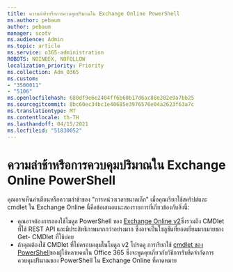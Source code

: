 ```yaml
---
title: ความล่าช้าหรือการควบคุมปริมาณใน Exchange Online PowerShell
ms.author: pebaum
author: pebaum
manager: scotv
ms.audience: Admin
ms.topic: article
ms.service: o365-administration
ROBOTS: NOINDEX, NOFOLLOW
localization_priority: Priority
ms.collection: Adm_O365
ms.custom:
- "3500011"
- "5106"
ms.openlocfilehash: 680df9e6e2404ff6b60b17d6ac88e202e9a7bb25
ms.sourcegitcommit: 8bc60ec34bc1e40685e3976576e04a2623f63a7c
ms.translationtype: MT
ms.contentlocale: th-TH
ms.lasthandoff: 04/15/2021
ms.locfileid: "51830052"
---
```

# <a name="micro-delays-or-throttling-in-exchange-online-powershell"></a>ความล่าช้าหรือการควบคุมปริมาณใน Exchange Online PowerShell

คุณอาจเห็นคําเตือนหรือความล่าช้าของ "การหน่วงเวลาขนาดเล็ก" เมื่อคุณเรียกใช้สคริปต์และ cmdlet ใน Exchange Online นี่คือข้อเสนอแนะสองรายการที่เกี่ยวข้องกับสิ่งนี้:

- คุณอาจต้องการลองใช้โมดูล PowerShell ของ [Exchange Online v2](https://docs.microsoft.com/powershell/exchange/exchange-online/exchange-online-powershell-v2/exchange-online-powershell-v2?view=exchange-ps)ซึ่งรวมถึง CMDlet ที่ใช้ REST API และมีประสิทธิภาพมากกว่าอย่างมาก ซึ่งอาจเป็นโซลูชันที่ยอดเยี่ยมมากมายของ Get- CMDlet ที่ใช้บ่อย
- ถ้าคุณต้องใช้ CMDlet ที่ไม่ครอบคลุมในโมดูล v2 โปรดดู การเรียกใช้ [cmdlet ของ PowerShell](https://techcommunity.microsoft.com/t5/exchange-team-blog/updated-running-powershell-cmdlets-for-large-numbers-of-users-in/ba-p/1000628#)ของผู้ใช้หลายคนใน Office 365 ซึ่งจะพูดคุยเกี่ยวกับวิธีการรับขีดจํากัดการควบคุมปริมาณของ PowerShell ใน Exchange Online ที่คาดหมาย
